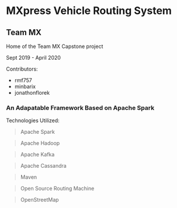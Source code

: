 # MXpress Vehicle Routing System
## Team MX

Home of the Team MX Capstone project

Sept 2019 - April 2020

Contributors:
- rmf757
- minbarix
- jonathonflorek

### An Adapatable Framework Based on Apache Spark
Technologies Utilized:
> Apache Spark

> Apache Hadoop

> Apache Kafka

> Apache Cassandra 

> Maven 

> Open Source Routing Machine

> OpenStreetMap



